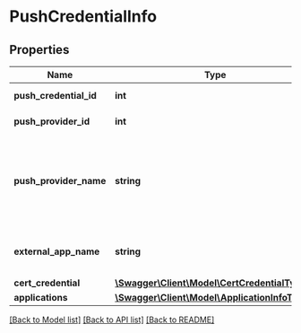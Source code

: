 # PushCredentialInfo

## Properties
Name | Type | Description | Notes
------------ | ------------- | ------------- | -------------
**push_credential_id** | **int** | The push credential id | 
**push_provider_id** | **int** | The push provider id | 
**push_provider_name** | **string** | The push provider name. Available values: APPLE, APPLE_VOIP, GOOGLE | 
**external_app_name** | **string** | The push provider&#39;s application name. | 
**cert_credential** | [**\Swagger\Client\Model\CertCredentialType**](CertCredentialType.md) |  | [optional] 
**applications** | [**\Swagger\Client\Model\ApplicationInfoType[]**](ApplicationInfoType.md) |  | [optional] 

[[Back to Model list]](../README.md#documentation-for-models) [[Back to API list]](../README.md#documentation-for-api-endpoints) [[Back to README]](../README.md)


